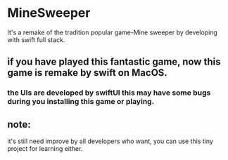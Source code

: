 # MineSweeper
It's a remake of the tradition popular game-Mine sweeper by developing with swift full stack.

## if you have played this fantastic game, now this game is remake by swift on MacOS.
### the UIs are developed by swiftUI this may have some bugs during you installing this game or playing.

## note: 
it's still need improve by all developers who want, you can use this tiny project for learning either. 
